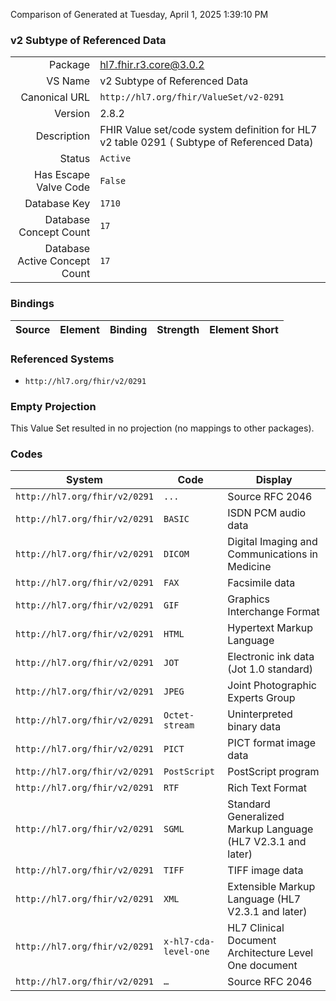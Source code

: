 Comparison of 
Generated at Tuesday, April 1, 2025 1:39:10 PM

### v2 Subtype of Referenced Data

|      |     |
| ---: | --- |
| Package | hl7.fhir.r3.core@3.0.2 |
| VS Name | v2 Subtype of Referenced Data |
| Canonical URL | `http://hl7.org/fhir/ValueSet/v2-0291` |
| Version | 2.8.2 |
| Description | FHIR Value set/code system definition for HL7 v2 table 0291 ( Subtype of Referenced Data) |
| Status | `Active` |
| Has Escape Valve Code | `False` |
| Database Key | `1710` |
| Database Concept Count | `17` |
| Database Active Concept Count | `17` |
### Bindings

| Source | Element | Binding | Strength | Element Short |
| ------ | ------- | ------- | -------- | ------------- |

### Referenced Systems

* `http://hl7.org/fhir/v2/0291`
### Empty Projection

This Value Set resulted in no projection (no mappings to other packages).

### Codes

| System | Code | Display |
| ------ | ---- | ------- |
| `http://hl7.org/fhir/v2/0291` | `...` | Source RFC 2046 |
| `http://hl7.org/fhir/v2/0291` | `BASIC` | ISDN PCM audio data |
| `http://hl7.org/fhir/v2/0291` | `DICOM` | Digital Imaging and Communications in Medicine |
| `http://hl7.org/fhir/v2/0291` | `FAX` | Facsimile data |
| `http://hl7.org/fhir/v2/0291` | `GIF` | Graphics Interchange Format |
| `http://hl7.org/fhir/v2/0291` | `HTML` | Hypertext Markup Language |
| `http://hl7.org/fhir/v2/0291` | `JOT` | Electronic ink data (Jot 1.0 standard) |
| `http://hl7.org/fhir/v2/0291` | `JPEG` | Joint Photographic Experts Group |
| `http://hl7.org/fhir/v2/0291` | `Octet-stream` | Uninterpreted binary data |
| `http://hl7.org/fhir/v2/0291` | `PICT` | PICT format image data |
| `http://hl7.org/fhir/v2/0291` | `PostScript` | PostScript program |
| `http://hl7.org/fhir/v2/0291` | `RTF` | Rich Text Format |
| `http://hl7.org/fhir/v2/0291` | `SGML` | Standard Generalized Markup Language (HL7 V2.3.1 and later) |
| `http://hl7.org/fhir/v2/0291` | `TIFF` | TIFF image data |
| `http://hl7.org/fhir/v2/0291` | `XML` | Extensible Markup Language (HL7 V2.3.1 and later) |
| `http://hl7.org/fhir/v2/0291` | `x-hl7-cda-level-one` | HL7 Clinical Document Architecture Level One document |
| `http://hl7.org/fhir/v2/0291` | `…` | Source RFC 2046 |
